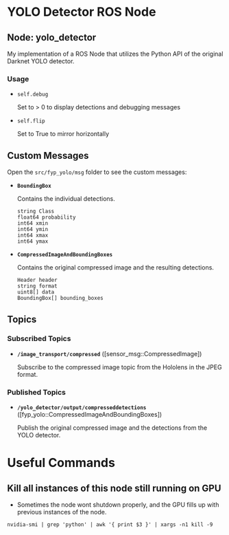 # YOLO Detector ROS Node

## Node: yolo_detector 

My implementation of a ROS Node that utilizes the Python API of the original Darknet YOLO detector.

### Usage

* ``self.debug`` 
    
    Set to > 0 to display detections and debugging messages

* ``self.flip``

    Set to True to mirror horizontally

## Custom Messages

Open the ``src/fyp_yolo/msg`` folder to see the custom messages:

* **`BoundingBox`** 

    Contains the individual detections.

    ```
    string Class
    float64 probability
    int64 xmin
    int64 ymin
    int64 xmax
    int64 ymax
    ```

* **`CompressedImageAndBoundingBoxes`** 
    
    Contains the original compressed image and the resulting detections.

    ```
    Header header
    string format
    uint8[] data
    BoundingBox[] bounding_boxes
    ```

## Topics

### Subscribed Topics

* **`/image_transport/compressed`** ([sensor_msg::CompressedImage])
  
    Subscribe to the compressed image topic from the Hololens in the JPEG format.

### Published Topics

* **`/yolo_detector/output/compresseddetections`** ([fyp_yolo::CompressedImageAndBoundingBoxes])

    Publish the original compressed image and the detections from the YOLO detector.


# Useful Commands

## Kill all instances of this node still running on GPU
* Sometimes the node wont shutdown properly, and the GPU fills up with previous instances of the node.
```
nvidia-smi | grep 'python' | awk '{ print $3 }' | xargs -n1 kill -9
```